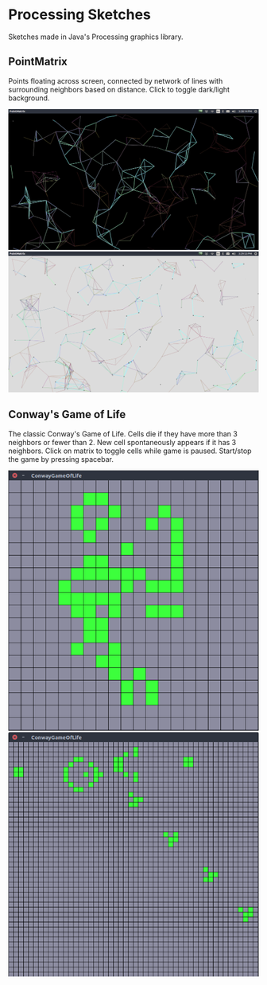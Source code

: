 # Processing Sketches

Sketches made in Java's Processing graphics library.

## PointMatrix

Points floating across screen, connected by network of lines with surrounding neighbors based on distance. Click to toggle dark/light background.

![Program in dark mode](PointMatrix/img/dark.png)
![Program in light mode](PointMatrix/img/light.png)

## Conway's Game of Life

The classic Conway's Game of Life. Cells die if they have more than 3 neighbors or fewer than 2. New cell spontaneously appears if it has 3 neighbors. Click on matrix to toggle cells while game is paused. Start/stop the game by pressing spacebar.

![Game in Progress](ConwayGameOfLife/img/game.png)
![The famous glider gun](ConwayGameOfLife/img/glider_gun.png)

